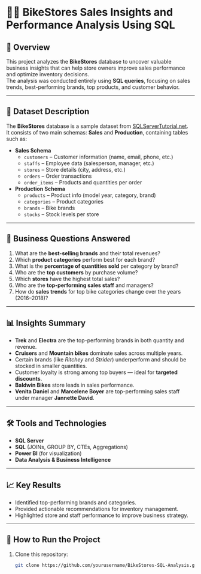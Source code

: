 # 🚴‍♂️ BikeStores Sales Insights and Performance Analysis Using SQL

## 📖 Overview
This project analyzes the **BikeStores** database to uncover valuable business insights that can help store owners improve sales performance and optimize inventory decisions.  
The analysis was conducted entirely using **SQL queries**, focusing on sales trends, best-performing brands, top products, and customer behavior.

---

## 🧩 Dataset Description
The **BikeStores** database is a sample dataset from [SQLServerTutorial.net](https://www.sqlservertutorial.net/).  
It consists of two main schemas: **Sales** and **Production**, containing tables such as:
- **Sales Schema**
  - `customers` – Customer information (name, email, phone, etc.)
  - `staffs` – Employee data (salesperson, manager, etc.)
  - `stores` – Store details (city, address, etc.)
  - `orders` – Order transactions
  - `order_items` – Products and quantities per order
- **Production Schema**
  - `products` – Product info (model year, category, brand)
  - `categories` – Product categories
  - `brands` – Bike brands
  - `stocks` – Stock levels per store

---

## 🎯 Business Questions Answered
1. What are the **best-selling brands** and their total revenues?  
2. Which **product categories** perform best for each brand?  
3. What is the **percentage of quantities sold** per category by brand?  
4. Who are the **top customers** by purchase volume?  
5. Which **stores** have the highest total sales?  
6. Who are the **top-performing sales staff** and managers?  
7. How do **sales trends** for top bike categories change over the years (2016–2018)?

---

## 📊 Insights Summary
- **Trek** and **Electra** are the top-performing brands in both quantity and revenue.  
- **Cruisers** and **Mountain bikes** dominate sales across multiple years.  
- Certain brands (like *Ritchey* and *Strider*) underperform and should be stocked in smaller quantities.  
- Customer loyalty is strong among top buyers — ideal for **targeted discounts**.  
- **Baldwin Bikes** store leads in sales performance.  
- **Venita Daniel** and **Marcelene Boyer** are top-performing sales staff under manager **Jannette David**.

---

## 🛠️ Tools and Technologies
- **SQL Server**
- **SQL** (JOINs, GROUP BY, CTEs, Aggregations)
- **Power BI** (for visualization)
- **Data Analysis & Business Intelligence**

---

## 📈 Key Results
- Identified top-performing brands and categories.
- Provided actionable recommendations for inventory management.
- Highlighted store and staff performance to improve business strategy.

---

## 🚀 How to Run the Project
1. Clone this repository:
   ```bash
   git clone https://github.com/yourusername/BikeStores-SQL-Analysis.git


